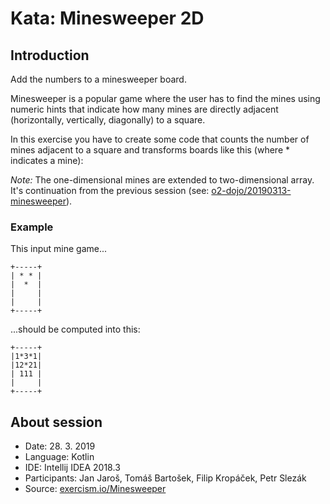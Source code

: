 # Kata: Minesweeper 2D

## Introduction
Add the numbers to a minesweeper board.

Minesweeper is a popular game where the user has to find the mines 
using numeric hints that indicate how many mines are directly adjacent 
(horizontally, vertically, diagonally) to a square.

In this exercise you have to create some code 
that counts the number of mines adjacent to a square 
and transforms boards like this (where * indicates a mine):

_Note:_ The one-dimensional mines are extended to two-dimensional array. 
It's continuation from the previous session (see: [o2-dojo/20190313-minesweeper](../20190328-minesweeper-extension)).

### Example
This input mine game...
```
+-----+
| * * |
|  *  |
|     |
|     |
+-----+
```

...should be computed into this:
```
+-----+
|1*3*1|
|12*21|
| 111 |
|     |
+-----+
```

## About session
* Date: 28. 3. 2019
* Language: Kotlin
* IDE: Intellij IDEA 2018.3
* Participants: Jan Jaroš, Tomáš Bartošek, Filip Kropáček, Petr Slezák
* Source: [exercism.io/Minesweeper](https://exercism.io/my/solutions/7bc33b4bbbd542e0857e4efa25c7d03b)